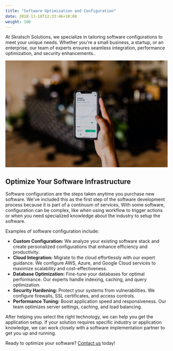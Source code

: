 ```yaml
---
title: "Software Optimization and Configuration"
date: 2018-11-18T12:33:46+10:00
weight: 100
---
```


At Skratsch Solutions, we specialize in tailoring software configurations to meet your unique needs. Whether you're a small business, a startup, or an enterprise, our team of experts ensures seamless integration, performance optimization, and security enhancements..

![Accounting Services](/images/austin-distel-nGc5RT2HmF0-unsplash.jpg)

## Optimize Your Software Infrastructure

Software configuration are the steps taken anytime you purchase new software. We've included this as the first step of the software development process because it is part of a continuum of services, With some software, configuration can be complex, like when using workflow to trigger actions or when you need specialized knowledge about the industry to setup the software.

Examples of software configuration include:

* **Custom Configuration:** We analyze your existing software stack and create personalized configurations that enhance efficiency and productivity.
* **Cloud Integration:** Migrate to the cloud effortlessly with our expert guidance. We configure AWS, Azure, and Google Cloud services to maximize scalability and cost-effectiveness.
* **Database Optimization:** Fine-tune your databases for optimal performance. Our experts handle indexing, caching, and query optimization.
* **Security Hardening:** Protect your systems from vulnerabilities. We configure firewalls, SSL certificates, and access controls.
* **Performance Tuning:** Boost application speed and responsiveness. Our team optimizes server settings, caching, and load balancing.

After helping you select the right technology, we can help you get the application setup. If your solution requires specific industry or application knowledge, we can work closely with a software implementation partner to get you up and running.

Ready to optimize your software? [Contact us](/contact) today!